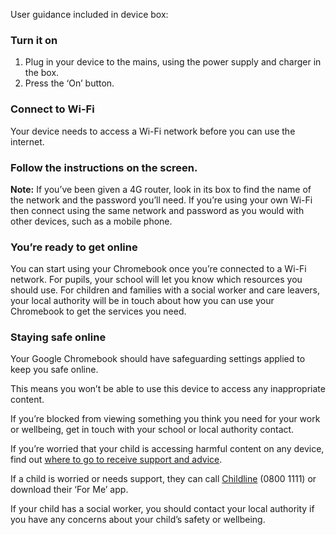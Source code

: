 User guidance included in device box:

### Turn it on

1.  Plug in your device to the mains, using the power supply and charger in the box.
2.  Press the ‘On’ button.

### Connect to Wi-Fi

Your device needs to access a Wi-Fi network before you can use the internet.

### Follow the instructions on the screen.

**Note:** If you’ve been given a 4G router, look in its box to find the name of the network and the password you’ll need. If you’re using your own Wi-Fi then connect using the same network and password as you would with other devices, such as a mobile phone.

### You’re ready to get online

You can start using your Chromebook once you’re connected to a Wi-Fi network. For pupils, your school will let you know which resources you should use. For children and families with a social worker and care leavers, your local authority will be in touch about how you can use your Chromebook to get the services you need.

### Staying safe online

Your Google Chromebook should have safeguarding settings applied to keep you safe online.

This means you won’t be able to use this device to access any inappropriate content.

If you’re blocked from viewing something you think you need for your work or wellbeing, get in touch with your school or local authority contact.

If you’re worried that your child is accessing harmful content on any device, find out [where to go to receive support and advice](https://www.gov.uk/guidance/safeguarding-and-remote-education-during-coronavirus-covid-19#communicating-with-parents-carers-and-pupils).  

If a child is worried or needs support, they can call [Childline](https://www.childline.org.uk/toolbox/for-me/) (0800 1111) or download their ‘For Me’ app.

If your child has a social worker, you should contact your local authority if you have any concerns about your child’s safety or wellbeing.

